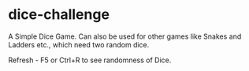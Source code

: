 # dice-challenge
A Simple Dice Game. Can also be used for other games like Snakes and Ladders etc., which need two random dice.

Refresh - F5 or Ctrl+R to see randomness of Dice.
